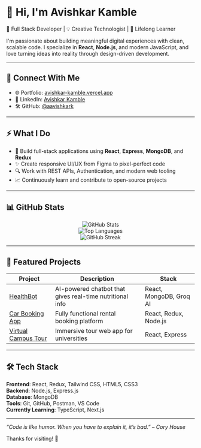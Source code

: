 # 👋 Hi, I'm Avishkar Kamble

🚀 Full Stack Developer | 💡 Creative Technologist | 🧠 Lifelong Learner

I'm passionate about building meaningful digital experiences with clean, scalable code. I specialize in **React**, **Node.js**, and modern JavaScript, and love turning ideas into reality through design-driven development.

---

## 🔗 Connect With Me

- 🌐 Portfolio: [avishkar-kamble.vercel.app](https://avishkar-kamble.vercel.app)
- 💼 LinkedIn: [Avishkar Kamble](https://www.linkedin.com/in/avishkar-kamble-426830202/)
- 🛠 GitHub: [@aavishkark](https://github.com/aavishkark)

---

## ⚡ What I Do

- 🧱 Build full-stack applications using **React**, **Express**, **MongoDB**, and **Redux**
- ✨ Create responsive UI/UX from Figma to pixel-perfect code
- 🔍 Work with REST APIs, Authentication, and modern web tooling
- 📈 Continuously learn and contribute to open-source projects

---

## 📊 GitHub Stats

<p align="center">
  <img src="https://github-readme-stats.vercel.app/api?username=aavishkark&show_icons=true&theme=radical" alt="GitHub Stats" />
  <br/>
  <img src="https://github-readme-stats.vercel.app/api/top-langs/?username=aavishkark&layout=compact&theme=radical" alt="Top Languages" />
  <br/>
  <img src="https://github-readme-streak-stats.herokuapp.com?user=aavishkark&theme=radical" alt="GitHub Streak" />
</p>

---

## 🧩 Featured Projects

| Project | Description | Stack |
|--------|-------------|-------|
| [HealthBot](https://github.com/aavishkark/HealthBot) | AI-powered chatbot that gives real-time nutritional info | React, MongoDB, Groq AI |
| [Car Booking App](https://github.com/aavishkark/car-booking) | Fully functional rental booking platform | React, Redux, Node.js |
| [Virtual Campus Tour](https://github.com/aavishkark/campus-tour) | Immersive tour web app for universities | React, Express |

---

## 🛠️ Tech Stack

**Frontend**: React, Redux, Tailwind CSS, HTML5, CSS3  
**Backend**: Node.js, Express.js  
**Database**: MongoDB  
**Tools**: Git, GitHub, Postman, VS Code  
**Currently Learning**: TypeScript, Next.js

---

_“Code is like humor. When you have to explain it, it’s bad.” – Cory House_

Thanks for visiting! 🌟



